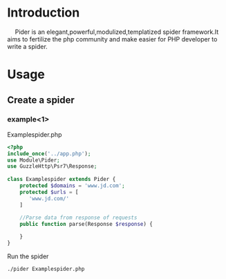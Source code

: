 # Introduction
&ensp;&ensp; Pider is an elegant,powerful,modulized,templatized spider framework.It aims to fertilize the php community and make easier for PHP developer to write a spider.

# Usage

## Create a spider

### example<1>

Examplespider.php

```php
<?php
include_once('../app.php');
use Module\Pider;
use GuzzleHttp\Psr7\Response;
    
class Examplespider extends Pider {
    protected $domains = 'www.jd.com';
    protected $urls = [
       'www.jd.com/'
    ]
    
    //Parse data from response of requests
    public function parse(Response $response) {

    }
}  

```
Run the spider

```shell
./pider Examplespider.php

```

